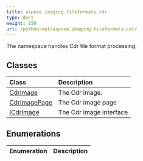 ```yaml
---
title: aspose.imaging.fileformats.cdr
type: docs
weight: 150
url: /python-net/aspose.imaging.fileformats.cdr/
---
```



The namespace handles Cdr file format processing.

## **Classes**
|**Class**|**Description**|
| :- | :- |
|[CdrImage](/imaging/python-net/aspose.imaging.fileformats.cdr/cdrimage/)|The Cdr image.|
|[CdrImagePage](/imaging/python-net/aspose.imaging.fileformats.cdr/cdrimagepage/)|The Cdr image page|
|[ICdrImage](/imaging/python-net/aspose.imaging.fileformats.cdr/icdrimage/)|The Cdr image interface|
## **Enumerations**
|**Enumeration**|**Description**|
| :- | :- |
